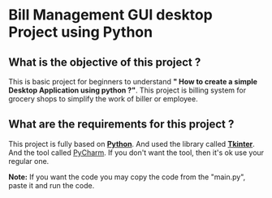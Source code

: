 # Bill Management GUI desktop Project using Python

## What is the objective of this project ?
This is basic project for beginners to understand __" How to create a simple Desktop Application using python ?"__. This project is billing system for grocery shops to simplify the work of biller or employee.

## What are the requirements for this project ?
This project is fully based on __[Python](https://www.python.org/)__. And used the library called __[Tkinter](https://pypi.org/search/?q=Tkinter)__. And the tool called [PyCharm](https://www.jetbrains.com/pycharm/download/?section=windows). If you don't want the tool, then it's ok use your regular one.

__Note:__ If you want the code you may copy the code from the "main.py", paste it and run the code.
